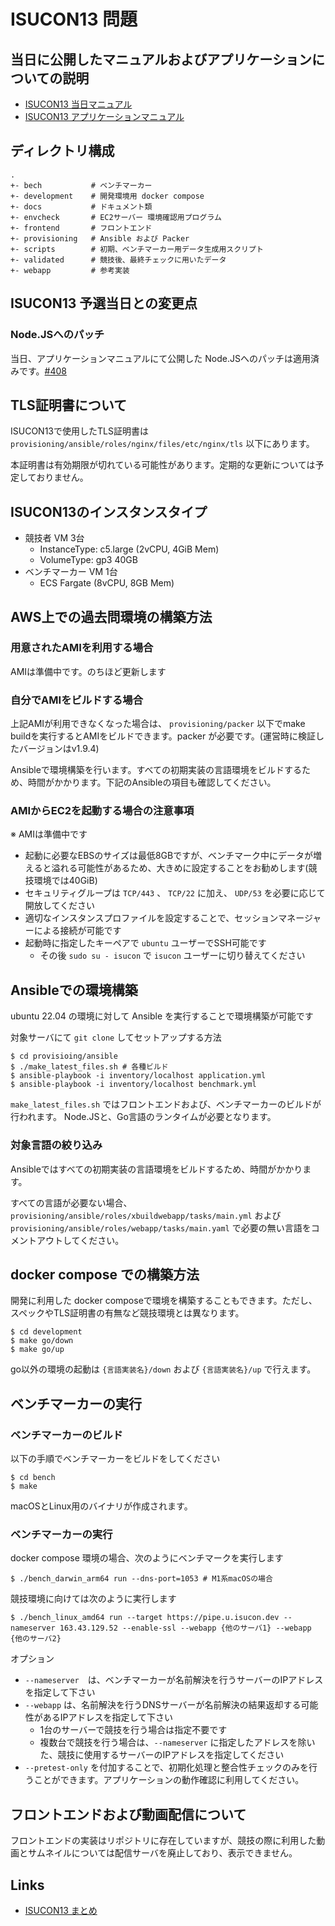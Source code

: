 # ISUCON13 問題

## 当日に公開したマニュアルおよびアプリケーションについての説明

- [ISUCON13 当日マニュアル](https://gist.github.com/kazeburo/bccc2d2b2b9dc307b5640ae855f3e0bf)
- [ISUCON13 アプリケーションマニュアル](/docs/isupipe.md)


## ディレクトリ構成

```
.
+- bech           # ベンチマーカー
+- development    # 開発環境用 docker compose
+- docs           # ドキュメント類
+- envcheck       # EC2サーバー 環境確認用プログラム
+- frontend       # フロントエンド
+- provisioning   # Ansible および Packer
+- scripts        # 初期、ベンチマーカー用データ生成用スクリプト
+- validated      # 競技後、最終チェックに用いたデータ
+- webapp         # 参考実装
```

## ISUCON13 予選当日との変更点

### Node.JSへのパッチ

当日、アプリケーションマニュアルにて公開した Node.JSへのパッチは適用済みです。[#408](https://github.com/isucon/isucon13/pull/408)

## TLS証明書について

ISUCON13で使用したTLS証明書は `provisioning/ansible/roles/nginx/files/etc/nginx/tls` 以下にあります。

本証明書は有効期限が切れている可能性があります。定期的な更新については予定しておりません。

## ISUCON13のインスタンスタイプ

- 競技者 VM 3台
  - InstanceType: c5.large (2vCPU, 4GiB Mem)
  - VolumeType: gp3 40GB
- ベンチマーカー VM 1台
  - ECS Fargate (8vCPU, 8GB Mem)

## AWS上での過去問環境の構築方法

### 用意されたAMIを利用する場合

AMIは準備中です。のちほど更新します

### 自分でAMIをビルドする場合

上記AMIが利用できなくなった場合は、 `provisioning/packer` 以下でmake buildを実行するとAMIをビルドできます。packer が必要です。(運営時に検証したバージョンはv1.9.4)

Ansibleで環境構築を行います。すべての初期実装の言語環境をビルドするため、時間がかかります。下記のAnsibleの項目も確認してください。

### AMIからEC2を起動する場合の注意事項

※ AMIは準備中です

- 起動に必要なEBSのサイズは最低8GBですが、ベンチマーク中にデータが増えると溢れる可能性があるため、大きめに設定することをお勧めします(競技環境では40GiB)
- セキュリティグループは `TCP/443` 、 `TCP/22` に加え、 `UDP/53` を必要に応じて開放してください
- 適切なインスタンスプロファイルを設定することで、セッションマネージャーによる接続が可能です
- 起動時に指定したキーペアで `ubuntu` ユーザーでSSH可能です
  - その後 `sudo su - isucon` で `isucon` ユーザーに切り替えてください

## Ansibleでの環境構築

ubuntu 22.04 の環境に対して Ansible を実行することで環境構築が可能です

対象サーバにて `git clone` してセットアップする方法

```
$ cd provisioing/ansible
$ ./make_latest_files.sh # 各種ビルド
$ ansible-playbook -i inventory/localhost application.yml
$ ansible-playbook -i inventory/localhost benchmark.yml
```

`make_latest_files.sh` ではフロントエンドおよび、ベンチマーカーのビルドが行われます。
Node.JSと、Go言語のランタイムが必要となります。

### 対象言語の絞り込み

Ansibleではすべての初期実装の言語環境をビルドするため、時間がかかります。

すべての言語が必要ない場合、 `provisioning/ansible/roles/xbuildwebapp/tasks/main.yml` および `provisioning/ansible/roles/webapp/tasks/main.yaml` で必要の無い言語をコメントアウトしてください。

## docker compose での構築方法

開発に利用した docker composeで環境を構築することもできます。ただし、スペックやTLS証明書の有無など競技環境とは異なります。

```
$ cd development
$ make go/down
$ make go/up
```

go以外の環境の起動は `{言語実装名}/down`  および `{言語実装名}/up` で行えます。


## ベンチマーカーの実行

### ベンチマーカーのビルド

以下の手順でベンチマーカーをビルドをしてください

```
$ cd bench
$ make
```

macOSとLinux用のバイナリが作成されます。

### ベンチマーカーの実行

docker compose 環境の場合、次のようにベンチマークを実行します

```
$ ./bench_darwin_arm64 run --dns-port=1053 # M1系macOSの場合
```

競技環境に向けては次のように実行します

```
$ ./bench_linux_amd64 run --target https://pipe.u.isucon.dev --nameserver 163.43.129.52 --enable-ssl --webapp {他のサーバ1} --webapp {他のサーバ2}
```

オプション

- `--nameserver`　は、ベンチマーカーが名前解決を行うサーバーのIPアドレスを指定して下さい
- `--webapp` は、名前解決を行うDNSサーバーが名前解決の結果返却する可能性があるIPアドレスを指定して下さい
  - 1台のサーバーで競技を行う場合は指定不要です
  - 複数台で競技を行う場合は、`--nameserver` に指定したアドレスを除いた、競技に使用するサーバーのIPアドレスを指定してください
- `--pretest-only` を付加することで、初期化処理と整合性チェックのみを行うことができます。アプリケーションの動作確認に利用してください。

## フロントエンドおよび動画配信について

フロントエンドの実装はリポジトリに存在していますが、競技の際に利用した動画とサムネイルについては配信サーバを廃止しており、表示できません。


## Links

- [ISUCON13 まとめ](https://isucon.net/archives/57801192.html)

